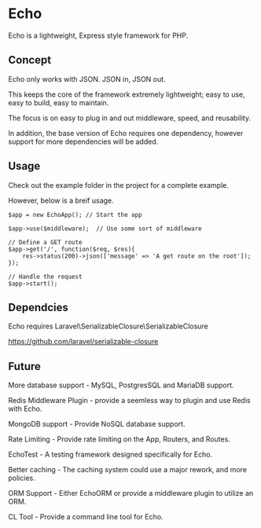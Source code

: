 # Echo
Echo is a lightweight, Express style framework for PHP.


## Concept
Echo only works with JSON. JSON in, JSON out.

This keeps the core of the framework extremely lightweight; easy to use, easy to build, easy to maintain.

The focus is on easy to plug in and out middleware, speed, and reusability.

In addition, the base version of Echo requires one dependency, however support for more dependencies will be added.

## Usage
Check out the example folder in the project for a complete example.

However, below is a breif usage.

    $app = new EchoApp(); // Start the app

    $app->use($middleware);  // Use some sort of middleware

    // Define a GET route 
    $app->get('/', function($req, $res){
        res->status(200)->json(['message' => 'A get route on the root']);
    });

    // Handle the request
    $app->start();

## Dependcies
Echo requires Laravel\SerializableClosure\SerializableClosure

https://github.com/laravel/serializable-closure

## Future
More database support - MySQL, PostgresSQL and MariaDB support.

Redis Middleware Plugin - provide a seemless way to plugin and use Redis with Echo.

MongoDB support - Provide NoSQL database support.

Rate Limiting - Provide rate limiting on the App, Routers, and Routes.

EchoTest - A testing framework designed specifically for Echo.

Better caching - The caching system could use a major rework, and more policies.

ORM Support - Either EchoORM or provide a middleware plugin to utilize an ORM.

CL Tool - Provide a command line tool for Echo.
